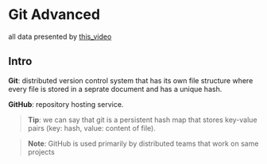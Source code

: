 # Git Advanced 

all data presented by [this_video](https://www.youtube.com/watch?v=3FKrszHcIsA)


## Intro

**Git**: distributed version control system that has its own file structure where every file is stored in a seprate document and has a unique hash.

**GitHub**: repository hosting service.

> **Tip**: we can say that git is a persistent hash map that stores key-value pairs (key: hash, value: content of file).

> **Note**: GitHub is used primarily by distributed teams that work on same projects